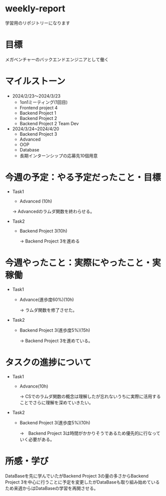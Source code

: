 # weekly-report
学習用のリポジトリーになります
# 目標
メガベンチャーのバックエンドエンジニアとして働く
# マイルストーン
* 2024/2/23〜2024/3/23
  * 1on1ミーティング(1回目)
  * Frontend project 4
  * Backend Project 1
  * Backend Project 2
  * Backend Project 2 Team Dev
* 2024/3/24~2024/4/20
  * Backend Project 3
  * Advanced
  * OOP
  * Database
  * 長期インターンシップの応募先10個用意
# 今週の予定：やる予定だったこと・目標
* Task1
  *  Advanced (10h)

    &rarr;  Advancedのラムダ関数を終わらせる。
* Task2
  * Backend Project 3(10h)
    
    &rarr; Backend Project 3を進める

# 今週やったこと：実際にやったこと・実稼働
* Task1
  * Advance(進歩度60%)(10h)
    
    &rarr; ラムダ関数を修了させた。
* Task2
  * Backend Project 3(進歩度5%)(15h)
    
    &rarr; Backend Project 3を進めている。

# タスクの進捗について
* Task1
  * Advance(10h)
    
    &rarr; CSでのラムダ関数の概念は理解したが忘れないうちに実際に活用することでさらに理解を深めていきたい。
* Task2
  * Backend Project 3(進歩度5%)(10h)
    
    &rarr;　Backend Project 3は時間がかかりそうであるため優先的に行なっていく必要がある。
    
# 所感・学び
DataBaseを先に学んでいたがBackend Project 3の量の多さからBackend Project 3を中心に行うことに予定を変更したがDataBaseも取り組み始めているため来週からはDataBaseの学習を再開させる。


